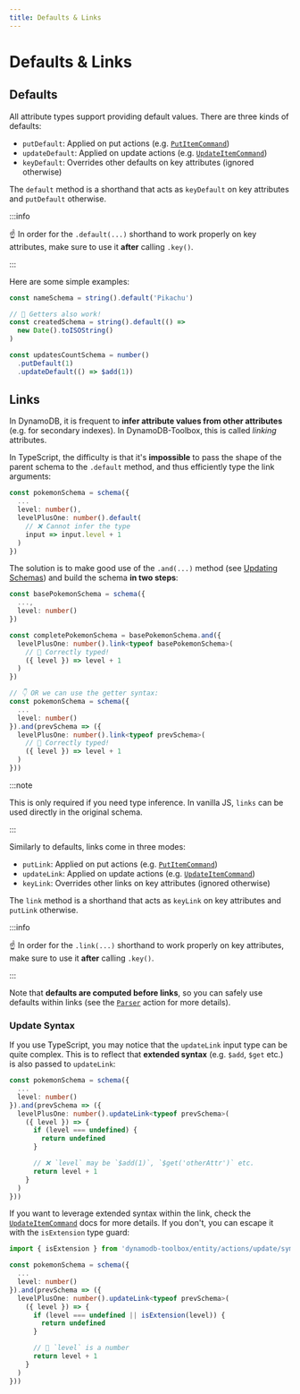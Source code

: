 ```yaml
---
title: Defaults & Links
---
```


# Defaults & Links

## Defaults

All attribute types support providing default values. There are three kinds of defaults:

- `putDefault`: Applied on put actions (e.g. [`PutItemCommand`](../../3-entities/4-actions/2-put-item/index.md))
- `updateDefault`: Applied on update actions (e.g. [`UpdateItemCommand`](../../3-entities/4-actions/3-update-item/index.md))
- `keyDefault`: Overrides other defaults on key attributes (ignored otherwise)

The `default` method is a shorthand that acts as `keyDefault` on key attributes and `putDefault` otherwise.

:::info

☝️ In order for the `.default(...)` shorthand to work properly on key attributes, make sure to use it **after** calling `.key()`.

:::

Here are some simple examples:

```ts
const nameSchema = string().default('Pikachu')

// 🙌 Getters also work!
const createdSchema = string().default(() =>
  new Date().toISOString()
)

const updatesCountSchema = number()
  .putDefault(1)
  .updateDefault(() => $add(1))
```

## Links

In DynamoDB, it is frequent to **infer attribute values from other attributes** (e.g. for secondary indexes). In DynamoDB-Toolbox, this is called _linking_ attributes.

In TypeScript, the difficulty is that it's **impossible** to pass the shape of the parent schema to the `.default` method, and thus efficiently type the link arguments:

```ts
const pokemonSchema = schema({
  ...
  level: number(),
  levelPlusOne: number().default(
    // ❌ Cannot infer the type
    input => input.level + 1
  )
})
```

The solution is to make good use of the `.and(...)` method (see [Updating Schemas](../1-usage/index.md#updating-schemas)) and build the schema **in two steps**:

```ts
const basePokemonSchema = schema({
  ...,
  level: number()
})

const completePokemonSchema = basePokemonSchema.and({
  levelPlusOne: number().link<typeof basePokemonSchema>(
    // 🙌 Correctly typed!
    ({ level }) => level + 1
  )
})

// 👇 OR we can use the getter syntax:
const pokemonSchema = schema({
  ...
  level: number()
}).and(prevSchema => ({
  levelPlusOne: number().link<typeof prevSchema>(
    // 🙌 Correctly typed!
    ({ level }) => level + 1
  )
}))
```

:::note

This is only required if you need type inference. In vanilla JS, `links` can be used directly in the original schema.

:::

Similarly to defaults, links come in three modes:

- `putLink`: Applied on put actions (e.g. [`PutItemCommand`](../../3-entities/4-actions/2-put-item/index.md))
- `updateLink`: Applied on update actions (e.g. [`UpdateItemCommand`](../../3-entities/4-actions/3-update-item/index.md))
- `keyLink`: Overrides other links on key attributes (ignored otherwise)

The `link` method is a shorthand that acts as `keyLink` on key attributes and `putLink` otherwise.

:::info

☝️ In order for the `.link(...)` shorthand to work properly on key attributes, make sure to use it **after** calling `.key()`.

:::

Note that **defaults are computed before links**, so you can safely use defaults within links (see the [`Parser`](../16-actions/1-parse.md) action for more details).

### Update Syntax

If you use TypeScript, you may notice that the `updateLink` input type can be quite complex. This is to reflect that **extended syntax** (e.g. `$add`, `$get` etc.) is also passed to `updateLink`:

```ts
const pokemonSchema = schema({
  ...
  level: number()
}).and(prevSchema => ({
  levelPlusOne: number().updateLink<typeof prevSchema>(
    ({ level }) => {
      if (level === undefined) {
        return undefined
      }

      // ❌ `level` may be `$add(1)`, `$get('otherAttr')` etc.
      return level + 1
    }
  )
}))
```

If you want to leverage extended syntax within the link, check the [`UpdateItemCommand`](../../3-entities/4-actions/3-update-item/index.md#extended-syntax) docs for more details. If you don't, you can escape it with the `isExtension` type guard:

```ts
import { isExtension } from 'dynamodb-toolbox/entity/actions/update/symbols'

const pokemonSchema = schema({
  ...
  level: number()
}).and(prevSchema => ({
  levelPlusOne: number().updateLink<typeof prevSchema>(
    ({ level }) => {
      if (level === undefined || isExtension(level)) {
        return undefined
      }

      // 🙌 `level` is a number
      return level + 1
    }
  )
}))
```
